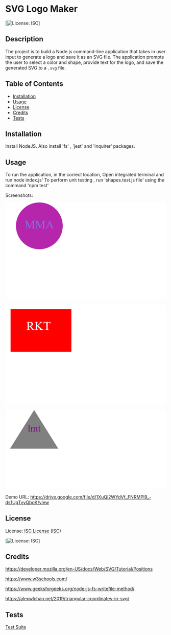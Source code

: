 # SVG Logo Maker
  
  [![License: ISC](https://img.shields.io/badge/License-ISC-blue.svg)]

## Description

The project is to build a Node.js command-line application that takes in user input to generate a logo and save it as an SVG file. The application prompts the user to select a color and shape, provide text for the logo, and save the generated SVG to a `.svg` file.

## Table of Contents

- [Installation](#installation)
- [Usage](#usage)
- [License](#license)
- [Credits](#credits)
- [Tests](#tests)

## Installation

Install NodeJS. Also install 'fs' , 'jest' and 'inquirer' packages.

## Usage

To run the application, in the correct location, Open integrated terminal and run'node index.js'
To perform unit testing , run 'shapes.test.js file' using the command 'npm test'

Screenshots: 

![Example for Circle](/images/Circle_logo-svg.png)

![Example for Square](/images/Square_logo-svg.png)

![Example for Triangle](/images/Triangle-logo-svg.png)

Demo URL: https://drive.google.com/file/d/1XuQi2WYdVf_FNRMPl9_-ds1UgTvyQboK/view 

## License

License: [ISC License (ISC)](https://opensource.org/licenses/ISC)

[![License: ISC](https://img.shields.io/badge/License-ISC-blue.svg)]


## Credits
https://developer.mozilla.org/en-US/docs/Web/SVG/Tutorial/Positions

https://www.w3schools.com/

https://www.geeksforgeeks.org/node-js-fs-writefile-method/

https://alexwlchan.net/2019/triangular-coordinates-in-svg/

## Tests

[Test Suite](/lib/shapes.test.js)


